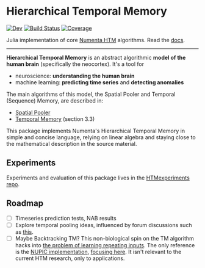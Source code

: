 # Hierarchical Temporal Memory

[![Dev](https://img.shields.io/badge/docs-dev-blue.svg)](https://oblynx.github.io/HierarchicalTemporalMemory.jl/dev)
[![Build Status](https://github.com/oblynx/HierarchicalTemporalMemory.jl/workflows/CI/badge.svg)](https://github.com/oblynx/HierarchicalTemporalMemory.jl/actions)
[![Coverage](https://codecov.io/gh/oblynx/HierarchicalTemporalMemory.jl/branch/master/graph/badge.svg)](https://codecov.io/gh/oblynx/HierarchicalTemporalMemory.jl)


Julia implementation of core [Numenta HTM](https://numenta.com/) algorithms. Read the [docs](https://oblynx.github.io/HierarchicalTemporalMemory.jl/dev).

---

**Hierarchical Temporal Memory** is an abstract algorithmic **model of the human brain** (specifically the neocortex).
It's a tool for

- neuroscience: **understanding the human brain**
- machine learning: **predicting time series** and **detecting anomalies**

The main algorithms of this model, the Spatial Pooler and Temporal (Sequence) Memory, are described in:

- [Spatial Pooler](https://www.frontiersin.org/articles/10.3389/fncom.2017.00111/full)
- [Temporal Memory](https://www.mitpressjournals.org/doi/full/10.1162/NECO_a_00893) (section 3.3)

This package implements Numenta's Hierarchical Temporal Memory in simple and concise language,
relying on linear algebra and staying close to the
mathematical description in the source material.

## Experiments

Experiments and evaluation of this package lives in the [HTMexperiments repo](https://github.com/Oblynx/HTMexperiments).

## Roadmap

- [ ] Timeseries prediction tests, NAB results
- [ ] Explore temporal pooling ideas, influenced by forum discussions such as [this](https://discourse.numenta.org/t/exploring-the-repeating-inputs-problem/5498/14?u=oblynx).
- [ ] Maybe Backtracking TM? This non-biological spin on the TM algorithm hacks into [the problem of learning repeating inputs](https://discourse.numenta.org/t/my-analysis-on-why-temporal-memory-prediction-doesnt-work-on-sequential-data/3141).
The only reference is the [NUPIC implementation](https://github.com/numenta/nupic/blob/master/src/nupic/algorithms/backtracking_tm.py),
[focusing here](https://github.com/numenta/nupic/blob/1aea72abde4457878a16288d6786ffb088f69164/src/nupic/algorithms/backtracking_tm.py#L1666).
It isn't relevant to the current HTM research, only to applications.
